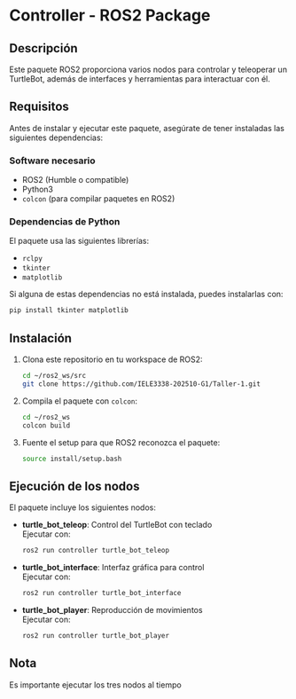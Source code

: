 # Controller - ROS2 Package

## Descripción
Este paquete ROS2 proporciona varios nodos para controlar y teleoperar un TurtleBot, además de interfaces y herramientas para interactuar con él.

## Requisitos
Antes de instalar y ejecutar este paquete, asegúrate de tener instaladas las siguientes dependencias:

### Software necesario
- ROS2 (Humble o compatible)
- Python3
- `colcon` (para compilar paquetes en ROS2)

### Dependencias de Python
El paquete usa las siguientes librerías:
- `rclpy`
- `tkinter`
- `matplotlib`

Si alguna de estas dependencias no está instalada, puedes instalarlas con:
```bash
pip install tkinter matplotlib
```

## Instalación
1. Clona este repositorio en tu workspace de ROS2:
   ```bash
   cd ~/ros2_ws/src
   git clone https://github.com/IELE3338-202510-G1/Taller-1.git
   ```
2. Compila el paquete con `colcon`:
   ```bash
   cd ~/ros2_ws
   colcon build
   ```
3. Fuente el setup para que ROS2 reconozca el paquete:
   ```bash
   source install/setup.bash
   ```

## Ejecución de los nodos
El paquete incluye los siguientes nodos:

- **turtle_bot_teleop**: Control del TurtleBot con teclado  
  Ejecutar con:  
  ```bash
  ros2 run controller turtle_bot_teleop
  ```

- **turtle_bot_interface**: Interfaz gráfica para control  
  Ejecutar con:  
  ```bash
  ros2 run controller turtle_bot_interface
  ```

- **turtle_bot_player**: Reproducción de movimientos  
  Ejecutar con:  
  ```bash
  ros2 run controller turtle_bot_player
  ```
## Nota
   Es importante ejecutar los tres nodos al tiempo


